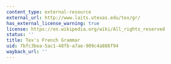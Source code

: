 ```yaml
---
content_type: external-resource
external_url: http://www.laits.utexas.edu/tex/gr/
has_external_license_warning: true
license: https://en.wikipedia.org/wiki/All_rights_reserved
status: ''
title: Tex's French Grammar
uid: 7bfc3bea-5ac1-48fb-a7ae-909c4a886f94
wayback_url: ''
---
```

